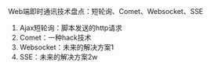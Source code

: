 Web端即时通讯技术盘点：短轮询、Comet、Websocket、SSE
1. Ajax短轮询：脚本发送的http请求
2. Comet：一种hack技术
3. Websocket：未来的解决方案1
4. SSE：未来的解决方案2w